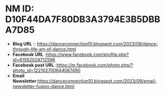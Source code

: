 # NM ID: D10F44DA7F80DB3A3794E3B5DBBA7D85
- __Blog URL__ :: https://danceconnection10.blogspot.com/2023/08/dance-through-life-art-of-dance.html
- __Facebook URL__ :https://www.facebook.com/profile.php?id=61552024712596
- __Facebook post URL__ :https://m.facebook.com/photo.php/?photo_id=122102700644067490
- __Email Newsletter__:https://danceconnection10.blogspot.com/2023/09/email-newsletter-fusion-dance.html
